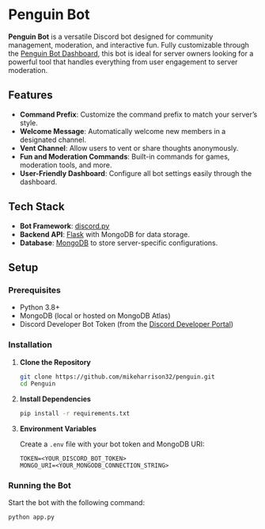 # Penguin Bot

**Penguin Bot** is a versatile Discord bot designed for community management, moderation, and interactive fun. Fully customizable through the [Penguin Bot Dashboard](#on-dev), this bot is ideal for server owners looking for a powerful tool that handles everything from user engagement to server moderation.

## Features
- **Command Prefix**: Customize the command prefix to match your server’s style.
- **Welcome Message**: Automatically welcome new members in a designated channel.
- **Vent Channel**: Allow users to vent or share thoughts anonymously.
- **Fun and Moderation Commands**: Built-in commands for games, moderation tools, and more.
- **User-Friendly Dashboard**: Configure all bot settings easily through the dashboard.

## Tech Stack

- **Bot Framework**: [discord.py](https://discordpy.readthedocs.io/)
- **Backend API**: [Flask](https://flask.palletsprojects.com/) with MongoDB for data storage.
- **Database**: [MongoDB](https://www.mongodb.com/) to store server-specific configurations.

## Setup

### Prerequisites

- Python 3.8+
- MongoDB (local or hosted on MongoDB Atlas)
- Discord Developer Bot Token (from the [Discord Developer Portal](https://discord.com/developers/applications))

### Installation

1. **Clone the Repository**

   ```bash
   git clone https://github.com/mikeharrison32/penguin.git
   cd Penguin
   ```

2. **Install Dependencies**

   ```bash
   pip install -r requirements.txt
   ```

3. **Environment Variables**

   Create a `.env` file with your bot token and MongoDB URI:

   ```plaintext
   TOKEN=<YOUR_DISCORD_BOT_TOKEN>
   MONGO_URI=<YOUR_MONGODB_CONNECTION_STRING>
   ```

### Running the Bot

Start the bot with the following command:

```bash
python app.py
```

